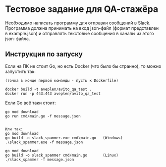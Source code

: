 # Тестовое задание для QA-cтажёра

Необходимо написать программу для отправки сообщений в Slack. Программа должна принимать на вход json-файл (формат представлен в example.json) и отправлять текстовые сообщения в каналы из этого json-файла.

## Инструкция по запуску

Если на ПК не стоит Go, но есть Docker (что было бы странно), то можно запустить так:

```
(точка в конце первой команды - пусть к Dockerfile)

docker build -t aveplen/avito_qa_test .
docker run -p 443:443 aveplen/avito_qa_test
```

Если Go всё таки стоит:
```
go mod download
go run cmd/main.go -f message.json


Или так:
go mod download
go build -o slack_spammer.exe cmd\main.go   (Windows)
.\slack_spammer.exe -f message.json

go mod download
go build -o slack_spammer cmd/main.go       (Linux)
./slack_spammer -f message.json
```
